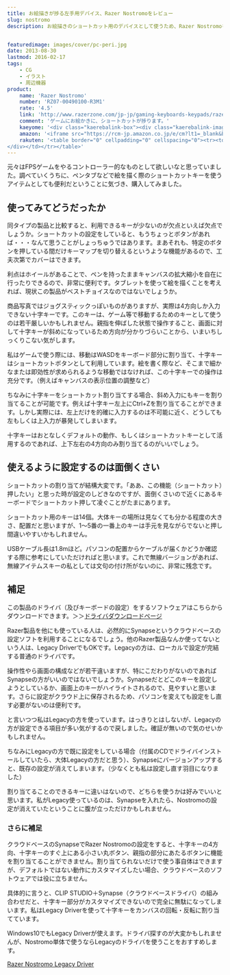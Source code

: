 ```yaml
---
title: お絵描きが捗る左手用デバイス、Razer Nostromoをレビュー
slug: nostromo
description: お絵描きのショートカット用のデバイスとして使うため、Razer Nostromoを購入しました。この製品自体にホイールがついているのがポイントです。キャンバスの拡大縮小などをホイールを使って行うことができるのがとても便利です。


featuredimage: images/cover/pc-peri.jpg
date: 2013-08-30
lastmod: 2016-02-17
tags: 
    - CG
    - イラスト
    - 周辺機器
product:
    name: 'Razer Nostromo'
    number: 'RZ07-00490100-R3M1'
    rate: '4.5'
    link: 'http://www.razerzone.com/jp-jp/gaming-keyboards-keypads/razer-nostromo'
    comment: 'ゲームにお絵かきに、ショートカットが捗ります。'
    kaeyome: '<div class="kaerebalink-box"><div class="kaerebalink-image"><a href="http://www.amazon.co.jp/exec/obidos/ASIN/B004FLKPOQ/illusionspace-22/ref=nosim/" rel="nofollow" target="_blank"><img src="http://ecx.images-amazon.com/images/I/417n4oEpGvL._SL160_.jpg" style="border: none;" /></a></div><div class="kaerebalink-info"><div class="kaerebalink-name"><a href="http://www.amazon.co.jp/exec/obidos/ASIN/B004FLKPOQ/illusionspace-22/ref=nosim/" rel="nofollow" target="_blank">Razer Nostromo ゲーミング キーパッド 【正規保証品】 RZ07-00490100-R3M1</a><div class="kaerebalink-powered-date">posted with <a href="http://kaereba.com" rel="nofollow" target="_blank">カエレバ</a></div></div><div class="kaerebalink-detail"> RAZER 2010-12-24    </div><div class="kaerebalink-link1"><div class="shoplinkamazon"><a href="http://www.amazon.co.jp/gp/search?keywords=RZ07-00490100-R3M1&__mk_ja_JP=%83J%83%5E%83J%83i&tag=illusionspace-22" rel="nofollow" target="_blank" title="アマゾン" >Amazonで購入</a></div><div class="shoplinkrakuten"><a href="http://hb.afl.rakuten.co.jp/hgc/0e95387f.f2aef20d.0e953880.25e412bd/?pc=http%3A%2F%2Fsearch.rakuten.co.jp%2Fsearch%2Fmall%2FRZ07-00490100-R3M1%2F-%2Ff.1-p.1-s.1-sf.0-st.A-v.2%3Fx%3D0%26scid%3Daf_ich_link_urltxt%26m%3Dhttp%3A%2F%2Fm.rakuten.co.jp%2F" rel="nofollow" target="_blank" title="楽天市場" >楽天市場で購入</a></div></div></div><div class="booklink-footer" style="clear: left"></div></div>'
    amazon: '<iframe src="https://rcm-jp.amazon.co.jp/e/cm?lt1=_blank&bc1=000000&IS2=1&bg1=FFFFFF&fc1=000000&lc1=0000FF&t=illusionspace-22&o=9&p=8&l=as4&m=amazon&f=ifr&ref=ss_til&asins=B004FLKPOQ" style="width:120px;height:240px;" scrolling="no" marginwidth="0" marginheight="0" frameborder="0"></iframe>'
    rakuten: '<table border="0" cellpadding="0" cellspacing="0"><tr><td valign="top"><div style="border:1px solid;margin:0px;padding:6px 0px;width:120px;text-align:center;float:left"><a href="http://hb.afl.rakuten.co.jp/hgc/11abda17.b51382db.11abda18.f2e6ddff/?pc=http%3a%2f%2fitem.rakuten.co.jp%2frazerjapan%2frz07-00490100-r3m1%2f%3fscid%3daf_link_tbl&m=http%3a%2f%2fm.rakuten.co.jp%2frazerjapan%2fi%2f10000027%2f" target="_blank"><img src="https://hbb.afl.rakuten.co.jp/hgb/?pc=http%3a%2f%2fthumbnail.image.rakuten.co.jp%2f%400_mall%2frazerjapan%2fcabinet%2fproducts%2fnostromo%2fimg59803206.jpg%3f_ex%3d80x80&m=http%3a%2f%2fthumbnail.image.rakuten.co.jp%2f%400_mall%2frazerjapan%2fcabinet%2fproducts%2fnostromo%2fimg59803206.jpg%3f_ex%3d64x64" alt="【正規保証品】Razer Nostromo 左手用ゲーミングキーパッド ..." border="0" style="margin:0px;padding:0px"></a><p style="font-size:12px;line-height:1.4em;text-align:left;margin:0px;padding:2px 6px"><a href="http://hb.afl.rakuten.co.jp/hgc/11abda17.b51382db.11abda18.f2e6ddff/?pc=http%3a%2f%2fitem.rakuten.co.jp%2frazerjapan%2frz07-00490100-r3m1%2f%3fscid%3daf_link_tbl&m=http%3a%2f%2fm.rakuten.co.jp%2frazerjapan%2fi%2f10000027%2f" target="_blank">【正規保証品】Razer Nostromo 左手用ゲーミングキーパッド ...</a>
</div></td></tr></table>'
---
```


元々はFPSゲームをやるコントローラー的なものとして欲しいなと思っていました。調べていくうちに、ペンタブなどで絵を描く際のショートカットキーを使うアイテムとしても便利だということに気づき、購入してみました。


## 使ってみてどうだったか


同タイプの製品と比較すると、利用できるキーが少ないのが欠点といえば欠点でしょうか。ショートカットの設定をしていると、もうちょっとボタンがあれば・・・なんて思うことがしょっちゅうではあります。まあそれも、特定のボタンを押している間だけキーマップを切り替えるというような機能があるので、工夫次第でカバーはできます。

利点はホイールがあることで、ペンを持ったままキャンバスの拡大縮小を自在に行ったりできるので、非常に便利です。タブレットを使って絵を描くことを考えれば、現状この製品がベストチョイスなのではないでしょうか。

商品写真ではジョグスティックっぽいものがありますが、実際は4方向しか入力できない十字キーです。このキーは、ゲーム等で移動するためのキーとして使うのは若干厳しいかもしれません。親指を伸ばした状態で操作すること、画面に対して十字キーが斜めになっているため方向が分かりづらいことから、いまいちしっくりこない気がします。

私はゲームで使う際には、移動はWASDをキーボード部分に割り当て、十字キーはショートカットボタンとして利用しています。絵を書く際など、そこまで細かなまたは即効性が求められるような移動ではなければ、この十字キーでの操作は充分です。（例えばキャンバスの表示位置の調整など）

ちなみに十字キーをショートカット割り当てする場合、斜め入力にもキーを割り当てることが可能です。例えば十字キー左上にCtrl+Zを割り当てることができます。しかし実際には、左上だけを的確に入力するのは不可能に近く、どうしても左もしくは上入力が暴発してしまいます。

十字キーはおとなしくデフォルトの動作、もしくはショートカットキーとして活用するのであれば、上下左右の4方向のみ割り当てるのがいいでしょう。


## 使えるように設定するのは面倒くさい


ショートカットの割り当てが結構大変です。「ああ、この機能（ショートカット）押したい」と思った時が設定のしどきなのですが、面倒くさいので近くにあるキーボードでショートカット押して凌ぐことがたまにあります。

ショートカット用のキーは14個。大体キーの場所は見なくても分かる程度の大きさ、配置だと思いますが、1～5番の一番上のキーは手元を見ながらでないと押し間違いやすいかもしれません。

USBケーブル長は1.8mほど。パソコンの配置からケーブルが届くかどうか確認する際に参考にしていただければと思います。これで無線バージョンがあれば、無線アイテムスキーの私としては文句の付け所がないのに、非常に残念です。


## 補足


この製品のドライバ（及びキーボードの設定）をするソフトウェアはこちらからダウンロードできます。＞＞<a href="http://drivers.razersupport.com//index.php?_m=downloads&_a=view&parentcategoryid=96&nav=0%2C348%2C86" target="_blank">ドライバダウンロードページ</a>

Razer製品を他にも使っている人は、必然的にSynapseというクラウドベースの設定ソフトを利用することになるでしょう。他のRazer製品なんか使ってないという人は、Legacy DriverでもOKです。Legacyの方は、ローカルで設定が完結する普通のドライバです。

操作性やら画面の構成などが若干違いますが、特にこだわりがないのであればSynapseの方がいいのではないでしょうか。Synapseだとどこのキーを設定しようとしているか、画面上のキーがハイライトされるので、見やすいと思います。さらに設定がクラウド上に保存されるため、パソコンを変えても設定をし直す必要がないのは便利です。

と言いつつ私はLegacyの方を使っています。はっきりとはしないが、Legacyの方が設定できる項目が多い気がするので戻しました。確証が無いので気のせいかもしれません。

ちなみにLegacyの方で既に設定をしている場合（付属のCDでドライバインストールしていたら、大体Legacyの方だと思う）、Synapseにバージョンアップすると、既存の設定が消えてしまいます。（少なくとも私は設定し直す羽目になりました）

割り当てることのできるキーに違いはないので、どちらを使うかは好みでいいと思います。私がLegacy使っているのは、Synapseを入れたら、Nostromoの設定が消えていたということに腹が立っただけかもしれません。


### さらに補足


クラウドベースのSynapseでRazer Nostromoの設定をすると、十字キーの4方向、十字キーのすぐ上にある小さい丸ボタン、親指の部分にあたるボタンに機能を割り当てることができません。割り当てられないだけで使う事自体はできますが、デフォルトではない動作にカスタマイズしたい場合、クラウドベースのソフトウェアでは役に立ちません。

具体的に言うと、CLIP STUDIO＋Synapse（クラウドベースドライバ）の組み合わせだと、十字キー部分がカスタマイズできないので完全に無駄になってしまいます。私はLegacy Driverを使って十字キーをカンバスの回転・反転に割り当てています。

Windows10でもLegacy Driverが使えます。ドライバ探すのが大変かもしれませんが、Nostromo単体で使うならLegacyのドライバを使うことをおすすめします。

<a href="http://drivers.razersupport.com//index.php?_m=downloads&_a=view&parentcategoryid=96&pcid=86&nav=0,348,86">Razer Nostromo Legacy Driver</a>


  